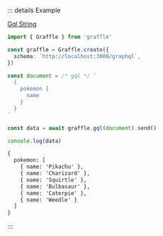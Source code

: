 ::: details Example

<div class="ExampleSnippet">
<a href="../../examples/gql/gql-string">Gql String</a>

<!-- dprint-ignore-start -->
```ts twoslash
import { Graffle } from 'graffle'

const graffle = Graffle.create({
  schema: `http://localhost:3000/graphql`,
})

const document = /* gql */ `
  {
    pokemon {
      name
    }
  }	
`

const data = await graffle.gql(document).send()

console.log(data)
```
<!-- dprint-ignore-end -->

<!-- dprint-ignore-start -->
```txt
{
  pokemon: [
    { name: 'Pikachu' },
    { name: 'Charizard' },
    { name: 'Squirtle' },
    { name: 'Bulbasaur' },
    { name: 'Caterpie' },
    { name: 'Weedle' }
  ]
}
```
<!-- dprint-ignore-end -->

</div>
:::
